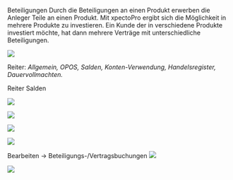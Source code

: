 Beteiligungen
Durch die Beteiligungen an einen Produkt erwerben die Anleger Teile an einen Produkt. Mit xpectoPro ergibt sich die Möglichkeit in mehrere Produkte zu investieren. Ein Kunde der in verschiedene Produkte investiert möchte, hat dann mehrere Verträge mit unterschiedliche Beteiligungen.

![](http://xpecto.github.io/docs/img/img_1438780567378.png)

Reiter: *Allgemein, OPOS, Salden, Konten-Verwendung, Handelsregister, Dauervollmachten.*

Reiter Salden

![](http://xpecto.github.io/docs/img/img_1438781236373.png)

![](http://xpecto.github.io/docs/img/img_1438781052382.png)

![](http://xpecto.github.io/docs/img/img_1438781118895.png)

![](http://xpecto.github.io/docs/img/img_1438781157005.png)


Bearbeiten → Beteiligungs-/Vertragsbuchungen
![](http://xpecto.github.io/docs/img/img_1438780690613.png)


![](http://xpecto.github.io/docs/img/img_1438780743190.png)